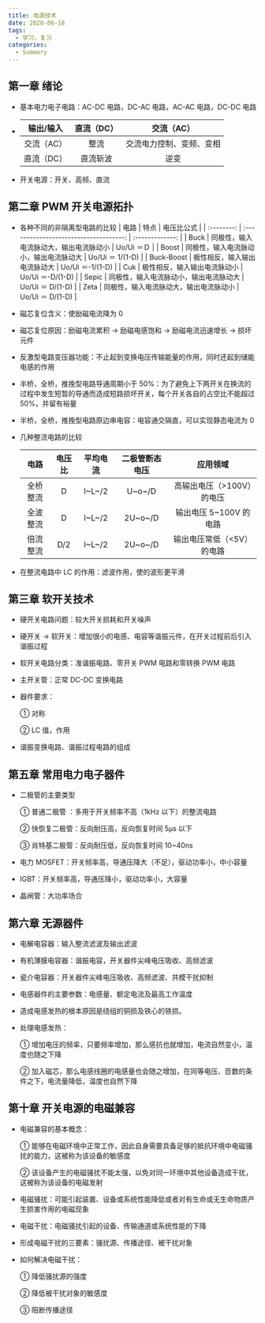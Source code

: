 ```yaml
---
title: 电源技术
date: 2020-06-18
tags:
  - 学习，复习
categories:
  - Summary
---
```


## 第一章 绪论

- 基本电力电子电路：AC-DC 电路，DC-AC 电路，AC-AC 电路，DC-DC 电路

- | 输出/输入  | 直流（DC） |        交流（AC）        |
  | :--------: | :--------: | :----------------------: |
  | 交流（AC） |    整流    | 交流电力控制、变频、变相 |
  | 直流（DC） |  直流斩波  |           逆变           |

- 开关电源：开关、高频、直流

## 第二章 PWM 开关电源拓扑

- 各种不同的非隔离型电路的比较
  | 电路 | 特点 | 电压比公式 |
  | :--------: | :------------------------------------: | :-------------: |
  | Buck | 同极性，输入电流脉动大，输出电流脉动小 | Uo/Ui ＝Ｄ |
  | Boost | 同极性，输入电流脉动小，输出电流脉动大 | Uo/Ui ＝ 1/(1-D) |
  | Buck-Boost | 极性相反，输入输出电流脉动大 | Uo/Ui ＝-1/(1-D) |
  | Cuk | 极性相反，输入输出电流脉动小 | Uo/Ui ＝-D/(1-D) |
  | Sepic | 同极性，输入电流脉动小，输出电流脉动大 | Uo/Ui ＝ D/(1-D) |
  | Zeta | 同极性，输入电流脉动大，输出电流脉动小 | Uo/Ui ＝ D/(1-D) |

- 磁芯复位含义：使励磁电流降为 0

- 磁芯复位原因：励磁电流累积 → 励磁电感饱和 → 励磁电流迅速增长 → 损坏元件

- 反激型电路变压器功能：不止起到变换电压传输能量的作用，同时还起到储能电感的作用

- 半桥，全桥，推挽型电路导通周期小于 50%：为了避免上下两开关在换流的过程中发生短暂的导通而造成短路损坏开关，每个开关各自的占空比不能超过 50%，并留有裕量

- 半桥，全桥，推挽型电路原边串电容：电容通交隔直，可以实现静态电流为 0

- 几种整流电路的比较

  |   电路   | 电压比 | 平均电流 | 二极管断态电压 |         应用领域          |
  | :------: | :----: | :------: | :------------: | :-----------------------: |
  | 全桥整流 |   D    |  I~L~/2  |     U~o~/D     | 高输出电压（>100V）的电压 |
  | 全波整流 |   D    |  I~L~/2  |    2U~o~/D     |  输出电压 5~100V 的电路   |
  | 倍流整流 |  D/2   |  I~L~/2  |    2U~o~/D     | 输出电压常低（<5V）的电路 |

- 在整流电路中 LC 的作用：滤波作用，使的波形更平滑

## 第三章 软开关技术

- 硬开关电路问题：较大开关损耗和开关噪声

- 硬开关 → 软开关：增加很小的电感、电容等谐振元件，在开关过程前后引入谐振过程

- 软开关电路分类：准谐振电路、零开关 PWM 电路和零转换 PWM 电路

- 主开关管：正常 DC-DC 变换电路

- 器件要求：

  ① 对称

  ② LC 值，作用

- 谐振变换电路、谐振过程电路的组成

## 第五章 常用电力电子器件

- 二极管的主要类型

  ① 普通二极管 ：多用于开关频率不高（1kHz 以下）的整流电路

  ② 快恢复二极管：反向耐压高，反向恢复时间 5μs 以下

  ③ 肖特基二极管：反向耐压低，反向恢复时间 10~40ns

- 电力 MOSFET：开关频率高，导通压降大（不足），驱动功率小，中小容量

- IGBT：开关频率高，导通压降小，驱动功率小，大容量

- 晶闸管：大功率场合

## 第六章 无源器件

- 电解电容器：输入整流滤波及输出滤波

- 有机薄膜电容器：谐振电容，开关器件尖峰电压吸收、高频滤波

- 瓷介电容器：开关器件尖峰电压吸收、高频滤波、共模干扰抑制

- 电感器件的主要参数：电感量、额定电流及最高工作温度

- 造成电感发热的根本原因是绕组的铜损及铁心的铁损。

- 处理电感发热：

  ① 增加电压的频率，只要频率增加，那么感抗也就增加，电流自然变小，温度也随之下降

  ② 加入磁芯，那么电感线圈的电感量也会随之增加，在同等电压、匝数的条件之下，电流量降低，温度也自然下降

## 第十章 开关电源的电磁兼容

- 电磁兼容的基本概念：

  ① 能够在电磁环境中正常工作，因此自身需要具备足够的抵抗环境中电磁骚扰的能力，这被称为该设备的敏感度

  ② 该设备产生的电磁骚扰不能太强，以免对同一环境中其他设备造成干扰，这被称为该设备的电磁发射

- 电磁骚扰：可能引起装置、设备或系统性能降低或者对有生命或无生命物质产生损害作用的电磁现象

- 电磁干扰：电磁骚扰引起的设备、传输通道或系统性能的下降

- 形成电磁干扰的三要素：骚扰源、传播途径、被干扰对象

- 如何解决电磁干扰：

  ① 降低骚扰源的强度

  ② 降低被干扰对象的敏感度

  ③ 阻断传播途径
